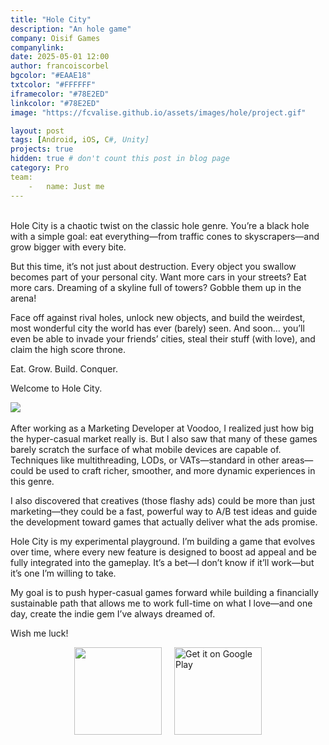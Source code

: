 ```yaml
---
title: "Hole City"
description: "An hole game"
company: Oisif Games
companylink: 
date: 2025-05-01 12:00
author: francoiscorbel
bgcolor: "#EAAE18"
txtcolor: "#FFFFFF"
iframecolor: "#78E2ED"
linkcolor: "#78E2ED"
image: "https://fcvalise.github.io/assets/images/hole/project.gif"

layout: post
tags: [Android, iOS, C#, Unity]
projects: true
hidden: true # don't count this post in blog page
category: Pro
team:
    -   name: Just me
---
```


<div class="text justify general-margin">
<br>
Hole City is a chaotic twist on the classic hole genre. You’re a black hole with a simple goal: eat everything—from traffic cones to skyscrapers—and grow bigger with every bite.

But this time, it’s not just about destruction. Every object you swallow becomes part of your personal city. Want more cars in your streets? Eat more cars. Dreaming of a skyline full of towers? Gobble them up in the arena!

Face off against rival holes, unlock new objects, and build the weirdest, most wonderful city the world has ever (barely) seen. And soon… you’ll even be able to invade your friends’ cities, steal their stuff (with love), and claim the high score throne.

Eat. Grow. Build. Conquer.

Welcome to Hole City.
<br>

<img src="{{ site.url }}/assets/images/hole/logo.png">

</div>

<div class="text justify general-margin">
<br>
After working as a Marketing Developer at Voodoo, I realized just how big the hyper-casual market really is. But I also saw that many of these games barely scratch the surface of what mobile devices are capable of. Techniques like multithreading, LODs, or VATs—standard in other areas—could be used to craft richer, smoother, and more dynamic experiences in this genre.

I also discovered that creatives (those flashy ads) could be more than just marketing—they could be a fast, powerful way to A/B test ideas and guide the development toward games that actually deliver what the ads promise.

Hole City is my experimental playground. I’m building a game that evolves over time, where every new feature is designed to boost ad appeal and be fully integrated into the gameplay. It’s a bet—I don’t know if it’ll work—but it’s one I’m willing to take.

My goal is to push hyper-casual games forward while building a financially sustainable path that allows me to work full-time on what I love—and one day, create the indie gem I’ve always dreamed of.

Wish me luck!
<br>

</div>

<div class="general-margin" style="display: flex; gap: 20px; justify-content: center; flex-wrap: wrap;">
  <a href='https://apps.apple.com/us/app/hole-city/id6736468492?platform=iphone' target="_blank">
    <img src="https://tools.applemediaservices.com/api/badges/download-on-the-app-store/black/en-us?size=250x83&amp;releaseDate=1640217600&h=928200434e5028c30053cafcc931ad44" style="width:140px;"/>
  </a>
  <a href="https://play.google.com/store/apps/details?id=com.OisifGames.Hole" target="_blank">
    <img alt='Get it on Google Play' src='https://play.google.com/intl/en_us/badges/static/images/badges/en_badge_web_generic.png' style="width:140px;"/>
  </a>
</div>
